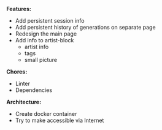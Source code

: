 **Features:**

- Add persistent session info
- Add persistent history of generations on separate page
- Redesign the main page
- Add info to artist-block
  - artist info
  - tags
  - small picture

**Chores:**

- Linter
- Dependencies

**Architecture:**

- Create docker container
- Try to make accessible via Internet
